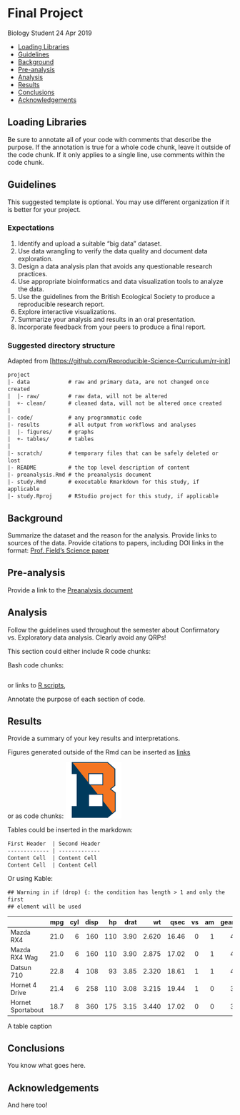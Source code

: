Final Project
================
Biology Student
24 Apr 2019

  - [Loading Libraries](#loading-libraries)
  - [Guidelines](#guidelines)
  - [Background](#background)
  - [Pre-analysis](#pre-analysis)
  - [Analysis](#analysis)
  - [Results](#results)
  - [Conclusions](#conclusions)
  - [Acknowledgements](#acknowledgements)

## Loading Libraries

Be sure to annotate all of your code with comments that describe the
purpose. If the annotation is true for a whole code chunk, leave it
outside of the code chunk. If it only applies to a single line, use
comments within the code chunk.

## Guidelines

This suggested template is optional. You may use different organization
if it is better for your project.

### Expectations

1.  Identify and upload a suitable “big data” dataset.
2.  Use data wrangling to verify the data quality and document data
    exploration.
3.  Design a data analysis plan that avoids any questionable research
    practices.
4.  Use appropriate bioinformatics and data visualization tools to
    analyze the data.
5.  Use the guidelines from the British Ecological Society to produce a
    reproducible research report.
6.  Explore interactive visualizations.
7.  Summarize your analysis and results in an oral presentation.
8.  Incorporate feedback from your peers to produce a final report.

### Suggested directory structure

Adapted from
\[<https://github.com/Reproducible-Science-Curriculum/rr-init>\]

    project
    |- data            # raw and primary data, are not changed once created 
    |  |- raw/         # raw data, will not be altered
    |  +- clean/       # cleaned data, will not be altered once created
    |
    |- code/           # any programmatic code
    |- results         # all output from workflows and analyses
    |  |- figures/     # graphs
    |  +- tables/      # tables
    |
    |- scratch/        # temporary files that can be safely deleted or lost
    |- README          # the top level description of content
    |- preanalysis.Rmd # the preanalysis document
    |- study.Rmd       # executable Rmarkdown for this study, if applicable
    |- study.Rproj     # RStudio project for this study, if applicable

## Background

Summarize the dataset and the reason for the analysis. Provide links to
sources of the data. Provide citations to papers, including DOI links in
the format: [Prof. Field’s Science
paper](https://www.doi.org/10.1126/science.aar2038)

## Pre-analysis

Provide a link to the [Preanalysis document](./preanalysis.Rmd)

## Analysis

Follow the guidelines used throughout the semester about Confirmatory
vs. Exploratory data analysis. Clearly avoid any QRPs\!

This section could either include R code chunks:

Bash code chunks:

``` bash
```

or links to [R scripts](script.R),

Annotate the purpose of each section of code.

## Results

Provide a summary of your key results and interpretations.

Figures generated outside of the Rmd can be inserted as
[links](./results/figures/fig1.png)

or as code chunks:
<img src="results/figures/fig1.png" title="A caption" alt="A caption" width="25%" />

Tables could be inserted in the markdown:

    First Header  | Second Header
    ------------- | -------------
    Content Cell  | Content Cell
    Content Cell  | Content Cell

Or using Kable:

    ## Warning in if (drop) {: the condition has length > 1 and only the first
    ## element will be used

|                   |  mpg | cyl | disp |  hp | drat |    wt |  qsec | vs | am | gear | carb |
| ----------------- | ---: | --: | ---: | --: | ---: | ----: | ----: | -: | -: | ---: | ---: |
| Mazda RX4         | 21.0 |   6 |  160 | 110 | 3.90 | 2.620 | 16.46 |  0 |  1 |    4 |    4 |
| Mazda RX4 Wag     | 21.0 |   6 |  160 | 110 | 3.90 | 2.875 | 17.02 |  0 |  1 |    4 |    4 |
| Datsun 710        | 22.8 |   4 |  108 |  93 | 3.85 | 2.320 | 18.61 |  1 |  1 |    4 |    1 |
| Hornet 4 Drive    | 21.4 |   6 |  258 | 110 | 3.08 | 3.215 | 19.44 |  1 |  0 |    3 |    1 |
| Hornet Sportabout | 18.7 |   8 |  360 | 175 | 3.15 | 3.440 | 17.02 |  0 |  0 |    3 |    2 |

A table caption

## Conclusions

You know what goes here.

## Acknowledgements

And here too\!

